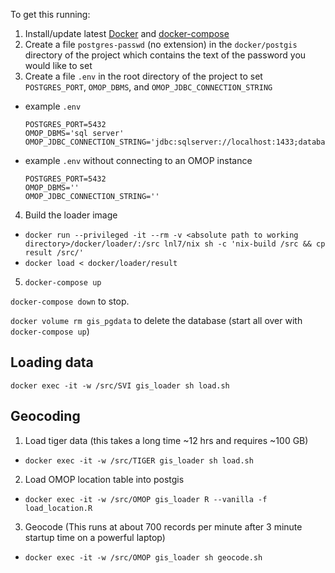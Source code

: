 To get this running:

1. Install/update latest [Docker](https://www.docker.com/get-started) and [docker-compose](https://docs.docker.com/compose/install/)
2. Create a file `postgres-passwd` (no extension) in the `docker/postgis` directory of the project which contains
the text of the password you would like to set
3. Create a file `.env` in the root directory of the project to set `POSTGRES_PORT`, `OMOP_DBMS`, and `OMOP_JDBC_CONNECTION_STRING`
  - example `.env`
    ```
    POSTGRES_PORT=5432
    OMOP_DBMS='sql server'
    OMOP_JDBC_CONNECTION_STRING='jdbc:sqlserver://localhost:1433;database=OMOP;user=omop_gis_etl;password=password'
    ```
  - example `.env` without connecting to an OMOP instance
    ```
    POSTGRES_PORT=5432
    OMOP_DBMS=''
    OMOP_JDBC_CONNECTION_STRING=''
    ```
4. Build the loader image
  - `docker run --privileged -it --rm -v <absolute path to working directory>/docker/loader/:/src lnl7/nix sh -c 'nix-build /src && cp result /src/'`
  - `docker load < docker/loader/result`
5. `docker-compose up`

`docker-compose down` to stop.

`docker volume rm gis_pgdata` to delete the database (start all over with `docker-compose up`)

## Loading data
`docker exec -it -w /src/SVI gis_loader sh load.sh`

## Geocoding
1. Load tiger data (this takes a long time ~12 hrs and requires ~100 GB)
  - `docker exec -it -w /src/TIGER gis_loader sh load.sh`
2. Load OMOP location table into postgis
  - `docker exec -it -w /src/OMOP gis_loader R --vanilla -f load_location.R`
3. Geocode (This runs at about 700 records per minute after 3 minute startup time on a powerful laptop)
  - `docker exec -it -w /src/OMOP gis_loader sh geocode.sh`
